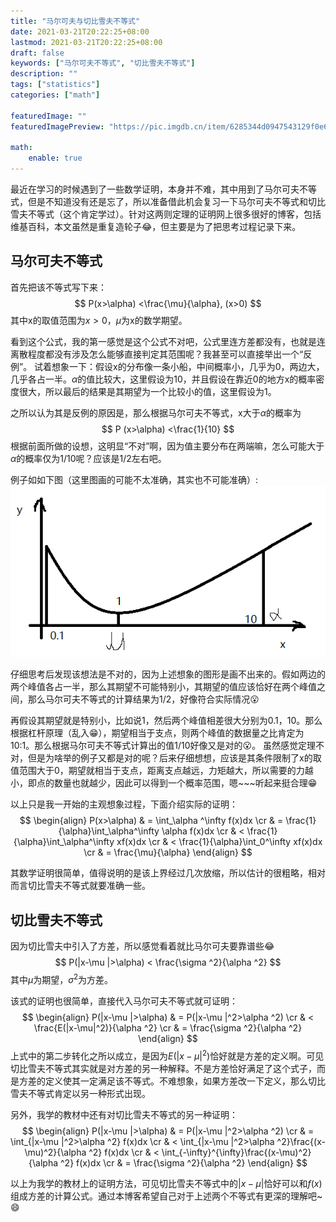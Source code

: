 ```yaml
---
title: "马尔可夫与切比雪夫不等式"
date: 2021-03-21T20:22:25+08:00
lastmod: 2021-03-21T20:22:25+08:00
draft: false
keywords: ["马尔可夫不等式", "切比雪夫不等式"]
description: ""
tags: ["statistics"]
categories: ["math"]

featuredImage: ""
featuredImagePreview: "https://pic.imgdb.cn/item/6285344d0947543129f0e680.png"

math:
    enable: true
---
```


<!--more-->

<!--# 马尔可夫与切比雪夫不等式-->
最近在学习的时候遇到了一些数学证明，本身并不难，其中用到了马尔可夫不等式，但是不知道没有还是忘了，所以准备借此机会复习一下马尔可夫不等式和切比雪夫不等式（这个肯定学过）。针对这两则定理的证明网上很多很好的博客，包括维基百科，本文虽然是重复造轮子:joy:，但主要是为了把思考过程记录下来。

## 马尔可夫不等式
首先把该不等式写下来：
$$
P(x>\alpha) <\frac{\mu}{\alpha}, (x>0)
$$
其中x的取值范围为$x>0$，$\mu$为x的数学期望。

看到这个公式，我的第一感觉是这个公式不对吧，公式里连方差都没有，也就是连离散程度都没有涉及怎么能够直接判定其范围呢？我甚至可以直接举出一个“反例”。
试着想象一下：假设x的分布像一条小船，中间概率小，几乎为0，两边大，几乎各占一半。$\alpha$的值比较大，这里假设为10，并且假设在靠近0的地方x的概率密度很大，所以最后的结果是其期望为一个比较小的值，这里假设为1。

之所以认为其是反例的原因是，那么根据马尔可夫不等式，x大于$\alpha$的概率为
$$
P (x>\alpha) <\frac{1}{10}
$$
根据前面所做的设想，这明显“不对”啊，因为值主要分布在两端嘛，怎么可能大于$\alpha$的概率仅为1/10呢？应该是1/2左右吧。

例子如如下图（这里图画的可能不太准确，其实也不可能准确）:
![“反例”](https://raw.githubusercontent.com/xinyu-yang/imgs/master/imgs/markov_draw.png "“反例”")

<!--<a href="https://imgbb.com/"><img src="https://i.ibb.co/rb7M9F6/image.png" alt="image" border="0"></a>-->

仔细思考后发现该想法是不对的，因为上述想象的图形是画不出来的。假如两边的两个峰值各占一半，那么其期望不可能特别小，其期望的值应该恰好在两个峰值之间，那么马尔可夫不等式的计算结果为1/2，好像符合实际情况:open_mouth:

再假设其期望就是特别小，比如说1，然后两个峰值相差很大分别为0.1，10。那么根据杠杆原理（乱入:grin:），期望相当于支点，则两个峰值的数据量之比肯定为10:1。那么根据马尔可夫不等式计算出的值1/10好像又是对的:open_mouth:。
虽然感觉定理不对，但是为啥举的例子又都是对的呢？后来仔细想想，应该是其条件限制了x的取值范围大于0，期望就相当于支点，距离支点越远，力矩越大，所以需要的力越小，即点的数量也就越少，因此可以得到一个概率范围，嗯~~~听起来挺合理:grin:

以上只是我一开始的主观想象过程，下面介绍实际的证明：
$$
\begin{align}
P(x>\alpha) & = \int_\alpha ^\infty f(x)dx \cr
            & = \frac{1}{\alpha}\int_\alpha^\infty \alpha f(x)dx \cr
            & < \frac{1}{\alpha}\int_\alpha^\infty xf(x)dx \cr
            & < \frac{1}{\alpha}\int_0^\infty xf(x)dx \cr
            & = \frac{\mu}{\alpha}
\end{align}
$$

其数学证明很简单，值得说明的是该上界经过几次放缩，所以估计的很粗略，相对而言切比雪夫不等式就要准确一些。

## 切比雪夫不等式
因为切比雪夫中引入了方差，所以感觉看着就比马尔可夫要靠谱些:joy:
$$
P(|x-\mu |>\alpha) < \frac{\sigma ^2}{\alpha ^2}
$$
其中$\mu$为期望，$\sigma ^2$为方差。

该式的证明也很简单，直接代入马尔可夫不等式就可证明：
$$
\begin{align}
P(|x-\mu |>\alpha) & = P(|x-\mu |^2>\alpha ^2) \cr
                   & < \frac{E(|x-\mu|^2)}{\alpha ^2} \cr
                   & = \frac{\sigma ^2}{\alpha ^2}
\end{align}
$$
上式中的第二步转化之所以成立，是因为$E(|x-\mu|^2)$恰好就是方差的定义啊。可见切比雪夫不等式其实就是对方差的另一种解释。不是方差恰好满足了这个式子，而是方差的定义使其一定满足该不等式。不难想象，如果方差改一下定义，那么切比雪夫不等式肯定以另一种形式出现。

另外，我学的教材中还有对切比雪夫不等式的另一种证明：
$$
\begin{align}
P(|x-\mu |>\alpha) & = P(|x-\mu |^2>\alpha ^2) \cr
                   & = \int_{|x-\mu |^2>\alpha ^2} f(x)dx \cr
                   & < \int_{|x-\mu |^2>\alpha ^2}\frac{(x-\mu)^2}{\alpha ^2} f(x)dx \cr
                   & < \int_{-\infty}^{\infty}\frac{(x-\mu)^2}{\alpha ^2} f(x)dx \cr
                   & = \frac{\sigma ^2}{\alpha ^2}
\end{align}
$$

以上为我学的教材上的证明方法，可见切比雪夫不等式中的$|x-\mu|$恰好可以和$f(x)$组成方差的计算公式。通过本博客希望自己对于上述两个不等式有更深的理解吧~:smile:
